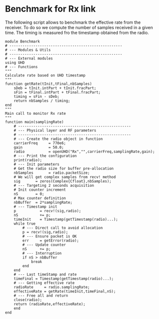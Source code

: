 
# Benchmark for Rx link 

The following script allows to benchmark the effective rate from the receiver. To do so we compute the number of samples received in a given time. The timing is measured fro the timestamp obtained from the radio. 

	module Benchmark 
	# ---------------------------------------------------- 
	# --- Modules & Utils
	# ---------------------------------------------------- 
	# --- External modules 
	using UHD 
	# --- Functions 
	"""
	Calculate rate based on UHD timestamp
	"""
	function getRate(tInit,tFinal,nbSamples)
		sDeb = tInit.intPart + tInit.fracPart;
		sFin = tFinal.intPart + tFinal.fracPart; 
		timing = sFin - sDeb; 
		return nbSamples / timing;
	end
	"""
	Main call to monitor Rx rate
	"""
	function main(samplingRate)	
		# ---------------------------------------------------- 
		# --- Physical layer and RF parameters 
		# ---------------------------------------------------- 
		# --- Create the radio object in function
		carrierFreq		= 770e6;		
		gain			= 50.0; 
		radio			= openUHD("Rx","",carrierFreq,samplingRate,gain); 
		# --- Print the configuration
		print(radio);
		# --- Init parameters 
		# Get the radio size for buffer pre-allocation
		nbSamples 		= radio.packetSize;
		# We will get complex samples from recv! method
		sig		  = zeros(Complex{Cfloat},nbSamples); 
		# --- Targeting 2 seconds acquisition
		# Init counter increment
		nS		  = 0;
		# Max counter definition
		nbBuffer  = 2*samplingRate;
		# --- Timestamp init 
		p 			= recv!(sig,radio);
		nS			+= p;
		timeInit  	= Timestamp(getTimestamp(radio)...);
		while true
			# --- Direct call to avoid allocation 
			p = recv!(sig,radio);
			# --- Ensure packet is OK
			err 	= getError(radio);
			# --- Update counter
			nS		+= p;
			# --- Interruption 
			if nS > nbBuffer
				break 
			end
		end
		# --- Last timeStamp and rate 
		timeFinal = Timestamp(getTimestamp(radio)...);
		# --- Getting effective rate 
		radioRate	  = radio.samplingRate;
        effectiveRate = getRate(timeInit,timeFinal,nS);
		# --- Free all and return
		close(radio);
		return (radioRate,effectiveRate);
	    end
    end